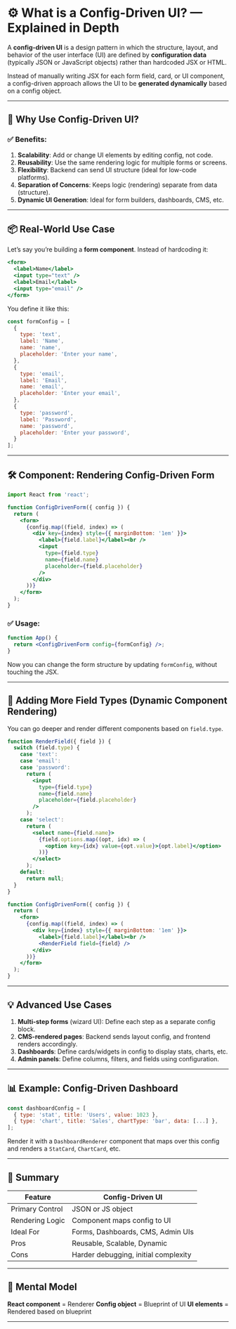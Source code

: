 
# ⚙️ What is a **Config-Driven UI**? — Explained in Depth

A **config-driven UI** is a design pattern in which the structure, layout, and behavior of the user interface (UI) are defined by **configuration data** (typically JSON or JavaScript objects) rather than hardcoded JSX or HTML.

Instead of manually writing JSX for each form field, card, or UI component, a config-driven approach allows the UI to be **generated dynamically** based on a config object.

---

## 🧠 Why Use Config-Driven UI?

### ✅ Benefits:

1. **Scalability**: Add or change UI elements by editing config, not code.
2. **Reusability**: Use the same rendering logic for multiple forms or screens.
3. **Flexibility**: Backend can send UI structure (ideal for low-code platforms).
4. **Separation of Concerns**: Keeps logic (rendering) separate from data (structure).
5. **Dynamic UI Generation**: Ideal for form builders, dashboards, CMS, etc.

---

## 📦 Real-World Use Case

Let’s say you’re building a **form component**. Instead of hardcoding it:

```jsx
<form>
  <label>Name</label>
  <input type="text" />
  <label>Email</label>
  <input type="email" />
</form>
```

You define it like this:

```js
const formConfig = [
  {
    type: 'text',
    label: 'Name',
    name: 'name',
    placeholder: 'Enter your name',
  },
  {
    type: 'email',
    label: 'Email',
    name: 'email',
    placeholder: 'Enter your email',
  },
  {
    type: 'password',
    label: 'Password',
    name: 'password',
    placeholder: 'Enter your password',
  }
];
```

---

## 🛠️ Component: Rendering Config-Driven Form

```jsx
import React from 'react';

function ConfigDrivenForm({ config }) {
  return (
    <form>
      {config.map((field, index) => (
        <div key={index} style={{ marginBottom: '1em' }}>
          <label>{field.label}</label><br />
          <input
            type={field.type}
            name={field.name}
            placeholder={field.placeholder}
          />
        </div>
      ))}
    </form>
  );
}
```

### ✅ Usage:

```jsx
function App() {
  return <ConfigDrivenForm config={formConfig} />;
}
```

Now you can change the form structure by updating `formConfig`, without touching the JSX.

---

## 🔀 Adding More Field Types (Dynamic Component Rendering)

You can go deeper and render different components based on `field.type`.

```jsx
function RenderField({ field }) {
  switch (field.type) {
    case 'text':
    case 'email':
    case 'password':
      return (
        <input
          type={field.type}
          name={field.name}
          placeholder={field.placeholder}
        />
      );
    case 'select':
      return (
        <select name={field.name}>
          {field.options.map((opt, idx) => (
            <option key={idx} value={opt.value}>{opt.label}</option>
          ))}
        </select>
      );
    default:
      return null;
  }
}

function ConfigDrivenForm({ config }) {
  return (
    <form>
      {config.map((field, index) => (
        <div key={index} style={{ marginBottom: '1em' }}>
          <label>{field.label}</label><br />
          <RenderField field={field} />
        </div>
      ))}
    </form>
  );
}
```

---

## 💡 Advanced Use Cases

1. **Multi-step forms** (wizard UI): Define each step as a separate config block.
2. **CMS-rendered pages**: Backend sends layout config, and frontend renders accordingly.
3. **Dashboards**: Define cards/widgets in config to display stats, charts, etc.
4. **Admin panels**: Define columns, filters, and fields using configuration.

---

## 📊 Example: Config-Driven Dashboard

```js
const dashboardConfig = [
  { type: 'stat', title: 'Users', value: 1023 },
  { type: 'chart', title: 'Sales', chartType: 'bar', data: [...] },
];
```

Render it with a `DashboardRenderer` component that maps over this config and renders a `StatCard`, `ChartCard`, etc.

---

## 📌 Summary

| Feature         | Config-Driven UI                     |
| --------------- | ------------------------------------ |
| Primary Control | JSON or JS object                    |
| Rendering Logic | Component maps config to UI          |
| Ideal For       | Forms, Dashboards, CMS, Admin UIs    |
| Pros            | Reusable, Scalable, Dynamic          |
| Cons            | Harder debugging, initial complexity |

---

## 🧠 Mental Model

**React component** = Renderer
**Config object** = Blueprint of UI
**UI elements** = Rendered based on blueprint

---
